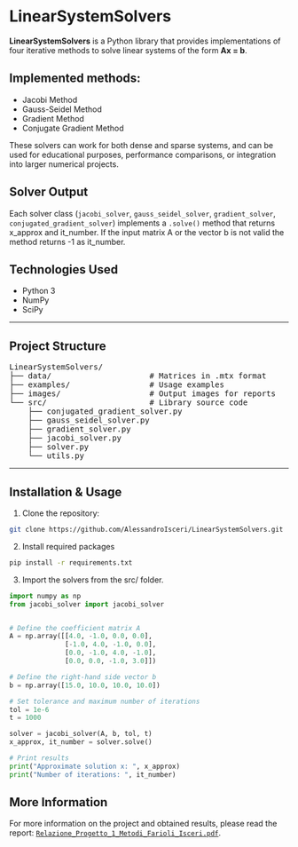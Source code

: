 # LinearSystemSolvers

**LinearSystemSolvers** is a Python library that provides implementations of four iterative methods to solve linear systems of the form **Ax = b**.

## Implemented methods:

- Jacobi Method  
- Gauss-Seidel Method  
- Gradient Method  
- Conjugate Gradient Method  

These solvers can work for both dense and sparse systems, and can be used for educational purposes, performance comparisons, or integration into larger numerical projects.

## Solver Output

Each solver class (`jacobi_solver`, `gauss_seidel_solver`, `gradient_solver`, `conjugated_gradient_solver`) implements a `.solve()` method that returns x_approx and it_number.
If the input matrix A or the vector b is not valid the method returns -1 as it_number.


## Technologies Used

- Python 3
- NumPy
- SciPy

---

## Project Structure

<pre>
LinearSystemSolvers/
├── data/                     # Matrices in .mtx format
├── examples/                 # Usage examples
├── images/                   # Output images for reports
└── src/                      # Library source code
    ├── conjugated_gradient_solver.py
    ├── gauss_seidel_solver.py
    ├── gradient_solver.py
    ├── jacobi_solver.py
    ├── solver.py
    └── utils.py
</pre>

---

## Installation & Usage

1. Clone the repository:

```bash
git clone https://github.com/AlessandroIsceri/LinearSystemSolvers.git
```

2. Install required packages

```bash
pip install -r requirements.txt
```

3. Import the solvers from the src/ folder.

```python
import numpy as np
from jacobi_solver import jacobi_solver


# Define the coefficient matrix A 
A = np.array([[4.0, -1.0, 0.0, 0.0],
              [-1.0, 4.0, -1.0, 0.0],
              [0.0, -1.0, 4.0, -1.0],
              [0.0, 0.0, -1.0, 3.0]])

# Define the right-hand side vector b
b = np.array([15.0, 10.0, 10.0, 10.0])

# Set tolerance and maximum number of iterations
tol = 1e-6
t = 1000

solver = jacobi_solver(A, b, tol, t)
x_approx, it_number = solver.solve()

# Print results
print("Approximate solution x: ", x_approx)
print("Number of iterations: ", it_number)
```

## More Information
For more information on the project and obtained results, please read the report: [`Relazione_Progetto_1_Metodi_Farioli_Isceri.pdf`](https://github.com/AlessandroIsceri/LinearSystemSolvers/blob/master/Relazione_Progetto_1_Metodi_Farioli_Isceri.pdf).